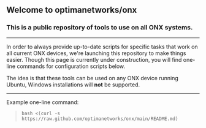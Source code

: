 ## Welcome to optimanetworks/onx

### This is a public repository of tools to use on all ONX systems.

---

In order to always provide up-to-date scripts for specific tasks that work on all current ONX devices, we're launching this repository to make things easier.
Though this page is currently under construction, you will find one-line commands for configuration scripts below.

The idea is that these tools can be used on any ONX device running Ubuntu, Windows installations will __not__ be supported.

---

Example one-line command:
> `bash <(curl -s https://raw.github.com/optimanetworks/onx/main/README.md)`